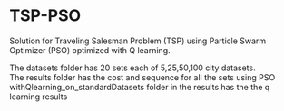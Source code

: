 # TSP-PSO
Solution for Traveling Salesman Problem (TSP) using Particle Swarm Optimizer (PSO) optimized with Q learning.

The datasets folder has 20 sets each of 5,25,50,100 city datasets.<br>
The results folder has the cost and sequence for all the sets using PSO <br>
withQlearning_on_standardDatasets folder in the results has the the q learning results
